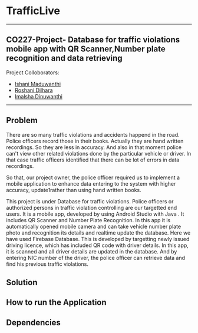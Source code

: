 # TrafficLive

- - - - - - - - - 

## CO227-Project- Database for traffic violations mobile app with QR Scanner,Number plate recognition and data retrieving


Project Colloborators: 

* [Ishani Maduwanthi](https://github.com/ishaniMadhuwanthi)
* [Roshani Dilhara](https://github.com/RoshaniDilhara)
* [Imalsha Dinuwanthi](https://github.com/Imalshadinu)

---------------------------------------------------------------------------------


## Problem

There are so many traffic violations and accidents happend in the road. Police officers record those in their books. Actually they are hand written recordings. So they are less in accuracy. And also in that moment police can't view other related violations done by the particular vehicle or driver.  In that case traffic officers identified that there can be lot of errors in data recordings. 

So that, our project owner, the police officer required us to implement a mobile application to enhance data entering to the system  with higher accuracy, update1rather than using hand written books.

This project is under Database for traffic violations. Police officers or authorized persons in traffic violation controlling are our targetted end users.
It is a mobile app, developed by using Android Studio with Java . It includes QR Scanner and Number Plate Recognition. 
In this app it is automatically opened mobile camera and can take vehicle number plate photo and recognition its details and realtime update the database.
Here we have used Firebase Database. This is developed by targetting newly issued driving licence, which has included QR code with driver details. 
In this app, it is scanned and all driver details are updated in the database.
And by entering NIC number of the driver, the police officer can retrieve data and find his previous traffic violations.

## Solution

## How to run the Application

## Dependencies
